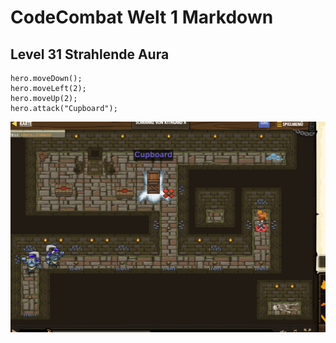 # CodeCombat Welt 1 Markdown
## Level 31 Strahlende Aura
```
hero.moveDown();
hero.moveLeft(2);
hero.moveUp(2);
hero.attack("Cupboard");
```
![Alt text](image-34.png)